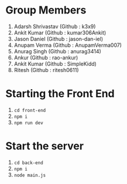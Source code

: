 # Group Members

1. Adarsh Shrivastav (Github : k3x9)
3. Ankit Kumar (Github : kumar306Ankit)
4. Jason Daniel (Github : jason-dan-iel)
5. Anupam Verma (Github : AnupamVerma007)
6. Anurag Singh (Github : anurag3414)
7. Ankur (Github : rao-ankur)
8. Ankit Kumar (Github : SimpleKidd)
9. Ritesh (Github : ritesh0611)
   
# Starting the Front End
1. ```cd front-end```
2. ```npm i```
3. ```npm run dev```

# Start the server
1. ```cd back-end```
2. ```npm i```
3. ```node main.js```
